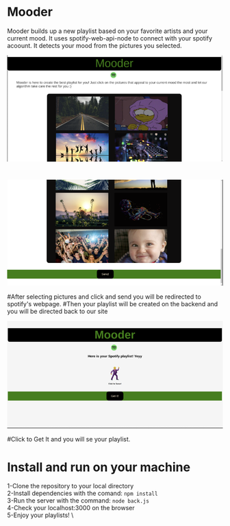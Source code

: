 # Mooder 

Mooder builds up a new playlist based on your favorite artists and your current mood.
It uses spotify-web-api-node to connect with your spotify acoount.
It detects your mood from the pictures you selected.


![Alt text](/screenshots/screenshot1.png?raw=true "Optional Title")

#

![Alt text](/screenshots/screenshot2.png?raw=true "Optional Title")

#After selecting pictures and click and send you will be redirected to spotify's webpage.
#Then your playlist will be created on the backend and you will be directed back to our site

![Alt text](/screenshots/screenshot3.png?raw=true "Optional Title")


#Click to Get It and you will se your playlist.

# Install and run on your machine
1-Clone the repository to your local directory \
2-Install dependencies with the comand: ```npm install``` \
3-Run the server with the command: ```node back.js``` \
4-Check your localhost:3000 on the browser \
5-Enjoy your playlists! \

